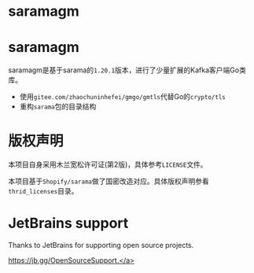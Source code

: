 saramagm
======

# saramagm
saramagm是基于sarama的`1.20.1`版本，进行了少量扩展的Kafka客户端Go类库。

- 使用`gitee.com/zhaochuninhefei/gmgo/gmtls`代替Go的`crypto/tls`
- 重构`sarama`包的目录结构

# 版权声明
本项目自身采用木兰宽松许可证(第2版)，具体参考`LICENSE`文件。

本项目基于`Shopify/sarama`做了国密改造对应。具体版权声明参看`thrid_licenses`目录。

# JetBrains support
Thanks to JetBrains for supporting open source projects.

<a href="https://jb.gg/OpenSourceSupport" target="_blank">https://jb.gg/OpenSourceSupport.</a>
